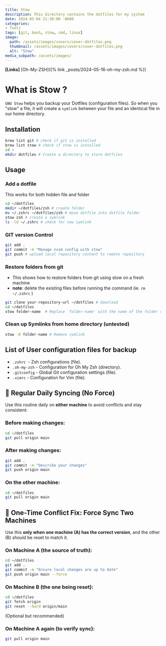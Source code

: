 ```yaml
---
title: Stow
description: This directory contains the dotfiles for my system
date: 2024-05-04 21:30:00 -0600
categories:
- Tools
tags: [git, bash, stow, cmd, linux]
image:
  path: /assets/images/covers/cover-dotfiles.png
  thumbnail: /assets/images/covers/cover-dotfiles.png
  alt: "Stow"
media_subpath: /assets/images/
---
```


**[Links]**
[Oh-My-ZSH]({% link _posts/2024-05-16-oh-my-zsh.md %})

# What is Stow ?

`GNU Stow` helps you backup your Dotfiles (configuration files). So when you "stow" a file, it will create a `symlink` between your file and an identical file in our home directory.

## **Installation**

```bash
brew list git # check if git is installed
brew list stow # check if stow is installed
cd ~
mkdir dotfiles # Create a directory to store dotfiles
```

## **Usage**

### Add a dotfile

This works for both hidden file and folder

```bash
cd ~/dotfiles
mkdir ~/dotfiles/zsh # create folder
mv ~/.zshrc ~/dotfiles/zsh # move dotfile into dotfile folder
stow zsh # create a symlink
ls -ld ~/.zshrc # check for new symlink
```

### GIT version Control

```bash
git add .
git commit -m "Manage nvim config with stow"
git push # upload local repository content to remote repository
```

### Restore folders from git

- This shows how to restore folders from git using stow on a fresh machine
- **note**: delete the existing files before running the command (ie. `rm ~/.zshrc` )

```bash
git clone your-repository-url ~/dotfiles # download
cd ~/dotfiles
stow folder-name  # Replace 'folder-name' with the name of the folder containing your config files, e.g., zsh, oh-my-zsh, etc.
```

### Clean up Symlinks from home directory (untested)

```bash
stow -D folder-name # Remove symlink
```

## **List of User configuration files for backup**

- `.zshrc `- Zsh configurations (file).
- `.oh-my-zsh` - Configuration for Oh My Zsh (directory).
- `.gitconfig` - Global Git configuration settings (file).
- `.vimrc` - Configuration for Vim (file).

## **🔁 Regular Daily Syncing (No Force)**

Use this routine daily on **either machine** to avoid conflicts and stay consistent:

### Before making changes:

```sh
cd ~/dotfiles
git pull origin main
```

### After making changes:

```sh
git add .
git commit -m "Describe your changes"
git push origin main
```

### On the other machine:

```sh
cd ~/dotfiles
git pull origin main
```

## **🔧 One-Time Conflict Fix: Force Sync Two Machines**

Use this **only when one machine (A) has the correct version**, and the other (B) should be reset to match it.

### On Machine A (the source of truth):

```sh
cd ~/dotfiles
git add .
git commit -m "Ensure local changes are up to date"
git push origin main --force
```

### On Machine B (the one being reset):

```sh
cd ~/dotfiles
git fetch origin
git reset --hard origin/main
```

(Optional but recommended)

### On Machine A again (to verify sync):

```sh
git pull origin main
```
